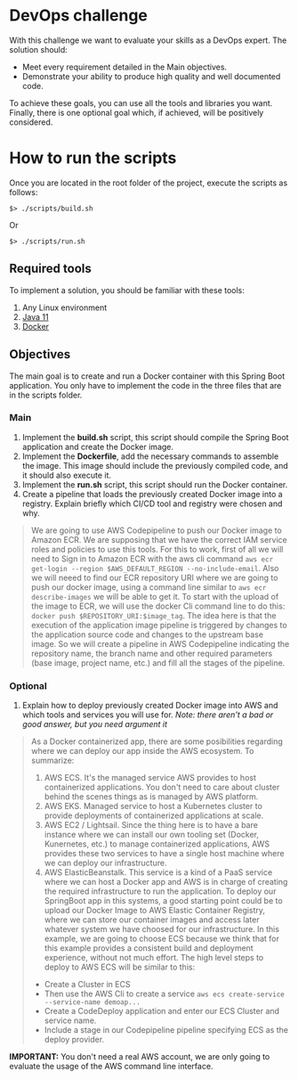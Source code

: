 # DevOps challenge

With this challenge we want to evaluate your skills as a DevOps expert. The solution should:
- Meet every requirement detailed in the Main objectives.
- Demonstrate your ability to produce high quality and well documented code.

To achieve these goals, you can use all the tools and libraries you want. Finally, there is one optional goal which, if achieved, will be positively considered.

# How to run the scripts

Once you are located in the root folder of the project, execute the scripts as follows:
```
$> ./scripts/build.sh
```
Or
```
$> ./scripts/run.sh
```

## Required tools
To implement a solution, you should be familiar with these tools:

1. Any Linux environment
2. [Java 11](https://adoptopenjdk.net/)
3. [Docker](https://docs.docker.com/engine/install/)
## Objectives
The main goal is to create and run a Docker container with this Spring Boot application. You only have to implement the code in the three files that are in the scripts folder.
### Main
1. Implement the **build.sh** script, this script should compile the Spring Boot application and create the Docker image.
2. Implement the **Dockerfile**, add the necessary commands to assemble the image. This image should include the previously compiled code, and it should also execute it.
3. Implement the **run.sh** script, this script should run the Docker container.
4. Create a pipeline that loads the previously created Docker image into a registry. Explain briefly which CI/CD tool and registry were chosen and why.

> We are going to use AWS Codepipeline to push our Docker image to Amazon ECR. We are supposing that we have the correct IAM service roles and policies to use this tools. 
> For this to work, first of all we will need to Sign in to Amazon ECR with the aws cli command `aws ecr get-login --region $AWS_DEFAULT_REGION --no-include-email`. Also we will neeed to find our ECR repository URI where we are going to push our docker image, using a command line similar to `aws ecr describe-images` we will be able to get it.
> To start with the upload of the image to ECR, we will use the docker Cli command line to do this: `docker push $REPOSITORY_URI:$image_tag`.
> The idea here is that the execution of the application image pipeline is triggered by changes to the application source code and changes to the upstream base image. So we will create a pipeline in AWS Codepipeline indicating the repository name, the branch name and other required parameters (base image, project name, etc.) and fill all the stages of the pipeline.
### Optional
1. Explain how to deploy previously created Docker image into AWS and which tools and services you will use for. _Note: there aren't a bad or good answer, but you need argument it_

> As a Docker containerized app, there are some posibilities regarding where we can deploy our app inside the AWS ecosystem. To summarize:
>  1. AWS ECS. It's the managed service AWS provides to host containerized applications. You don't need to care about cluster behind the scenes things as is managed by AWS platform.
>  2. AWS EKS. Managed service to host a Kubernetes cluster to provide deployments of containerized applications at scale. 
>  3. AWS EC2 / Lightsail. Since the thing here is to have a bare instance where we can install our own tooling set (Docker, Kunernetes, etc.) to manage containerized applications, AWS provides these two services to have a single host machine where we can deploy our infrastructure.
>  4. AWS ElasticBeanstalk. This service is a kind of a PaaS service where we can host a Docker app and AWS is in charge of creating the required infrastructure to run the application.
>To deploy our SpringBoot app in this systems, a good starting point could be to upload our Docker Image to AWS Elastic Container Registry, where we can store our container images and access later whatever system we have choosed for our infrastructure.
> In this example, we are going to choose ECS because we think that for this example provides a consistent build and deployment experience, without not much effort.
> The high level steps to deploy to AWS ECS will be similar to this:
> - Create a Cluster in ECS
> - Then use the AWS Cli to create a service `aws ecs create-service --service-name demoap...`
> - Create a CodeDeploy application and enter our ECS Cluster and service name.
> - Include a stage in our Codepipeline pipeline specifying ECS as the deploy provider. 




**IMPORTANT:** You don't need a real AWS account, we are only going to evaluate the usage of the AWS command line interface.
